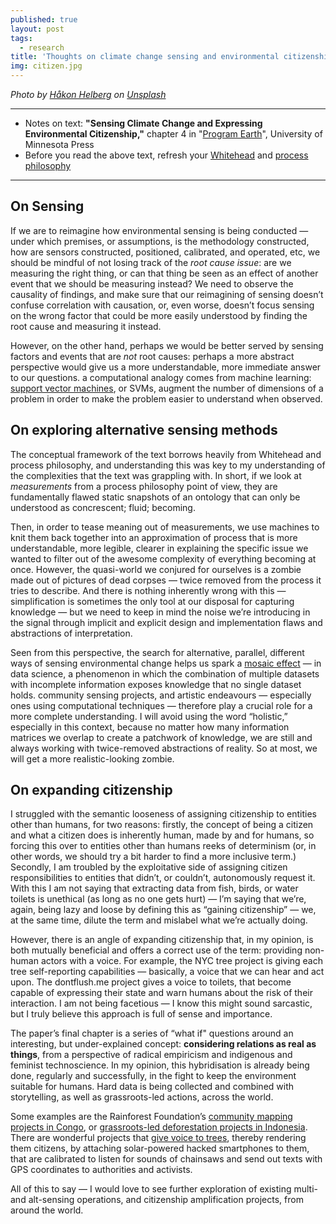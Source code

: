 ```yaml
---
published: true
layout: post
tags:
  - research
title: 'Thoughts on climate change sensing and environmental citizenship'
img: citizen.jpg
---
```


_Photo by [Håkon Helberg](https://unsplash.com/photos/g-KH52m2P7g?utmsource=unsplash&utmmedium=referral&utmcontent=creditCopyText) on [Unsplash](https://unsplash.com/search/photos/rainforest-cellphone?utmsource=unsplash&utmmedium=referral&utmcontent=creditCopyText)_

------------
- Notes on text: **"Sensing Climate Change and Expressing Environmental Citizenship,"** chapter 4 in "[Program Earth](https://www.upress.umn.edu/book-division/gabrys_pdf)", University of Minnesota Press
- Before you read the above text, refresh your [Whitehead](https://en.wikipedia.org/wiki/Alfred_North_Whitehead) and [process philosophy](https://en.wikipedia.org/wiki/Process_philosophy)
------------

## On Sensing

If we are to reimagine how environmental sensing is being conducted — under which premises, or assumptions, is the methodology constructed, how are sensors constructed, positioned, calibrated, and operated, etc, we should be mindful of not losing track of the _root cause issue_: are we measuring the right thing, or can that thing be seen as an effect of another event that we should be measuring instead? We need to observe the causality of findings, and make sure that our reimagining of sensing doesn’t confuse correlation with causation, or, even worse, doesn’t focus sensing on the wrong factor that could be more easily understood by finding the root cause and measuring it instead.

However, on the other hand, perhaps we would be better served by sensing factors and events that are _not_ root causes: perhaps a more abstract perspective would give us a more understandable, more immediate answer to our questions. a computational analogy comes from machine learning: [support vector machines](https://en.wikipedia.org/wiki/Support_vector_machine), or SVMs, augment the number of dimensions of a problem in order to make the problem easier to understand when observed.

## On exploring alternative sensing methods

The conceptual framework of the text borrows heavily from Whitehead and process philosophy, and understanding this was key to my understanding of the complexities that the text was grappling with. In short, if we look at _measurements_ from a process philosophy point of view, they are fundamentally flawed static snapshots of an ontology that can only be understood as concrescent; fluid; becoming.

Then, in order to tease meaning out of measurements, we use machines to knit them back together into an approximation of process that is more understandable, more legible, clearer in explaining the specific issue we wanted to filter out of the awesome complexity of everything becoming at once. However, the quasi-world we conjured for ourselves is a zombie made out of pictures of dead corpses — twice removed from the process it tries to describe. And there is nothing inherently wrong with this — simplification is sometimes the only tool at our disposal for capturing knowledge — but we need to keep in mind the noise we’re introducing in the signal through implicit and explicit design and implementation flaws and abstractions of interpretation.

Seen from this perspective, the search for alternative, parallel, different ways of sensing environmental change helps us spark a [mosaic effect](https://gcn.com/articles/2014/05/14/fose-mosaic-effect.aspx) — in data science, a phenomenon in which the combination of multiple datasets with incomplete information exposes knowledge that no single dataset holds. community sensing projects, and artistic endeavours — especially ones using computational techniques — therefore play a crucial role for a more complete understanding. I will avoid using the word “holistic,” especially in this context, because no matter how many information matrices we overlap to create a patchwork of knowledge, we are still and always working with twice-removed abstractions of reality. So at most, we will get a more realistic-looking zombie.


## On expanding citizenship

I struggled with the semantic looseness of assigning citizenship to entities other than humans, for two reasons: firstly, the concept of being a citizen and what a citizen does is inherently human, made by and for humans, so forcing this over to entities other than humans reeks of determinism (or, in other words, we should try a bit harder to find a more inclusive term.) Secondly, I am troubled by the exploitative side of assigning citizen responsibilities to entities that didn’t, or couldn’t, autonomously request it. With this I am not saying that extracting data from fish, birds, or water toilets is unethical (as long as no one gets hurt) — I’m saying that we’re, again, being lazy and loose by defining this as “gaining citizenship” — we, at the same time, dilute the term and mislabel what we’re actually doing.

However, there is an angle of expanding citizenship that, in my opinion, is both mutually beneficial and offers a correct use of the term: providing non-human actors with a voice. For example, the NYC tree project is giving each tree self-reporting capabilities — basically, a voice that we can hear and act upon. The dontflush.me project gives a voice to toilets, that become capable of expressing their state and warn humans about the risk of their interaction. I am not being facetious — I know this might sound sarcastic, but I truly believe this approach is full of sense and importance.

The paper’s final chapter is a series of “what if" questions around an interesting, but under-explained concept: **considering relations as real as things**, from a perspective of radical empiricism and indigenous and feminist technoscience. In my opinion, this hybridisation is already being done, regularly and successfully, in the fight to keep the environment suitable for humans. Hard data is being collected and combined with storytelling, as well as grassroots-led actions, across the world.

Some examples are the Rainforest Foundation’s [community mapping projects in Congo](http://www.rainforestfoundationuk.org/media.ashx/2909565-englow-res.pdf), or [grassroots-led deforestation projects in Indonesia](http://library.theengineroom.org/rainforest-tech/). There are wonderful projects that [give voice to trees](https://motherboard.vice.com/en_us/article/jp5gn4/a-network-of-recycled-phones-is-listening-for-illegal-logging-in-the-rainforest), thereby rendering them citizens, by attaching solar-powered hacked smartphones to them, that are calibrated to listen for sounds of chainsaws and send out texts with GPS coordinates to authorities and activists.

All of this to say — I would love to see further exploration of existing multi- and alt-sensing operations, and citizenship amplification projects, from around the world.
